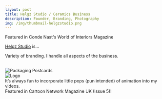 ```yaml
---
layout: post
title: Helgz Studio / Ceramics Business
description: Founder, Branding, Photography
img: /img/thumbnail-helgzstudio.png
---
```


Featured in Conde Nast's World of Interiors Magazine
<br/>

<a href="https://www.helgz.com" alt="Helgz Studio">Helgz Studio</a> is...
<br/>

Variety of branding.
I handle all aspects of the business. 


<br/>

<div class="no-caption">
	<img class="col three" src="{{ site.baseurl }}/img/helgz-postcard.png" alt="Packaging Postcards" title="Postcards"/>
</div>



<img class="col one" src="{{ site.baseurl }}/img/portfolio-pfc-7.jpg" alt="Logo" title="PuddingFishCakes Logo"/>
</div>

<div class="col two caption">
	It’s always fun to incorporate little pops (pun intended) of animation into my videos.
</div>
<div class="col one caption">
    Featured in Cartoon Network Magazine UK (Issue 5)!
</div>




<br/><br/><br/>